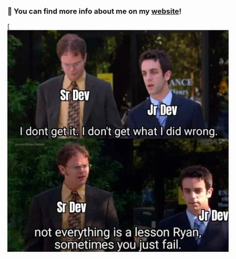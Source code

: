 ### 👋 You can find more info about me on my [website](https://pjaspinski.pl)!

[![meme](./meme.jpg)
